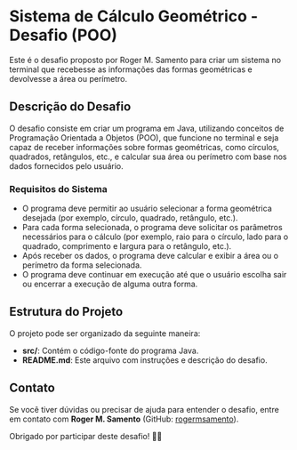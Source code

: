 # Sistema de Cálculo Geométrico - Desafio (POO)

Este é o desafio proposto por Roger M. Samento para criar um sistema no terminal que recebesse as informações das formas geométricas e devolvesse a área ou perímetro.

## Descrição do Desafio

O desafio consiste em criar um programa em Java, utilizando conceitos de Programação Orientada a Objetos (POO), que funcione no terminal e seja capaz de receber informações sobre formas geométricas, como círculos, quadrados, retângulos, etc., e calcular sua área ou perímetro com base nos dados fornecidos pelo usuário.

### Requisitos do Sistema

- O programa deve permitir ao usuário selecionar a forma geométrica desejada (por exemplo, círculo, quadrado, retângulo, etc.).
- Para cada forma selecionada, o programa deve solicitar os parâmetros necessários para o cálculo (por exemplo, raio para o círculo, lado para o quadrado, comprimento e largura para o retângulo, etc.).
- Após receber os dados, o programa deve calcular e exibir a área ou o perímetro da forma selecionada.
- O programa deve continuar em execução até que o usuário escolha sair ou encerrar a execução de alguma outra forma.

## Estrutura do Projeto

O projeto pode ser organizado da seguinte maneira:

- **src/**: Contém o código-fonte do programa Java.
- **README.md**: Este arquivo com instruções e descrição do desafio.

## Contato

Se você tiver dúvidas ou precisar de ajuda para entender o desafio, entre em contato com **Roger M. Samento** (GitHub: [rogermsamento](https://github.com/rogermsamento)).

Obrigado por participar deste desafio! 🚀🔢
